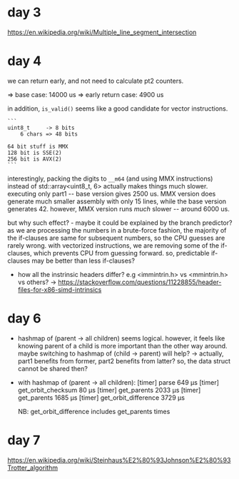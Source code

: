 
# day 3

https://en.wikipedia.org/wiki/Multiple_line_segment_intersection

# day 4


we can return early, and not need to calculate pt2 counters.

=> base case: 14000 us
=> early return case: 4900 us


in addition, `is_valid()` seems like a good candidate for vector instructions.

    ```
    uint8_t     -> 8 bits
        6 chars => 48 bits

    64 bit stuff is MMX
    128 bit is SSE(2)
    256 bit is AVX(2)
    ```

interestingly, packing the digits to `__m64` (and using MMX instructions) instead of std::array<uint8_t, 6> actually makes things much slower. executing only part1 -- base version gives 2500 us. MMX version does generate much smaller assembly with only 15 lines, while the base version generates 42. however, MMX version runs _much_ slower -- around 6000 us.

but why such effect?
    - maybe it could be explained by the branch predictor? as we are processing the numbers in a brute-force fashion, the majority of the if-clauses are same for subsequent numbers, so the CPU guesses are rarely wrong. with vectorized instructions, we are removing some of the if-clauses, which prevents CPU from guessing forward. so, predictable if-clauses may be better than less if-clauses?

* how all the instrinsic headers differ? e.g <immintrin.h> vs <mmintrin.h> vs others?
    -> https://stackoverflow.com/questions/11228855/header-files-for-x86-simd-intrinsics


# day 6

* hashmap of (parent -> all children) seems logical. however, it feels like knowing parent of a child is more important than the other way around. maybe switching to hashmap of (child -> parent) will help?
    -> actually, part1 benefits from former, part2 benefits from latter? so, the data struct cannot be shared then?

* with hashmap of (parent -> all children):
    [timer] parse 649 μs
    [timer] get_orbit_checksum 80 μs
    [timer] get_parents 2033 μs
    [timer] get_parents 1685 μs
    [timer] get_orbit_difference 3729 μs

    NB: get_orbit_difference includes get_parents times


# day 7

https://en.wikipedia.org/wiki/Steinhaus%E2%80%93Johnson%E2%80%93Trotter_algorithm
